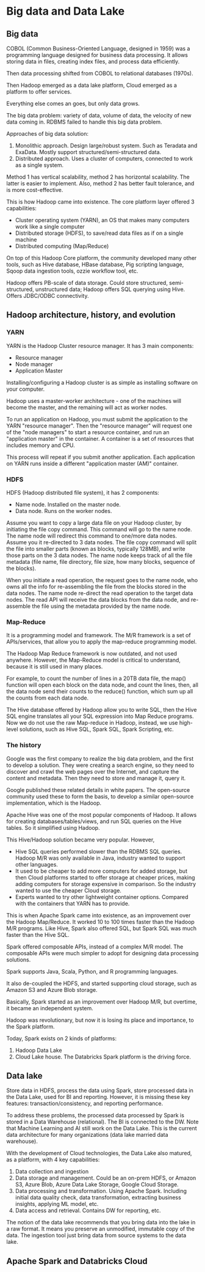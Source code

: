# Big data and Data Lake
## Big data
COBOL (Common Business-Oriented Language, designed in 1959) was a programming language designed for business data processing. It allows storing data in files, creating index files, and process data efficiently. 

Then data processing shifted from COBOL to relational databases (1970s). 

Then Hadoop emerged as a data lake platform, Cloud emerged as a platform to offer services. 

Everything else comes an goes, but only data grows. 

The big data problem: variety of data, volume of data, the velocity of new data coming in. RDBMS failed to handle this big data problem. 

Approaches of big data solution:
1. Monolithic approach. Design large/robust system. Such as Teradata and ExaData. Mostly support structured/semi-structured data. 
2. Distributed approach. Uses a cluster of computers, connected to work as a single system. 

Method 1 has vertical scalability, method 2 has horizontal scalability. The latter is easier to implement. Also, method 2 has better fault tolerance, and is more cost-effective. 

This is how Hadoop came into existence. The core platform layer offered 3 capabilities:
- Cluster operating system (YARN), an OS that makes many computers work like a single computer
- Distributed storage (HDFS), to save/read data files as if on a single machine
- Distributed computing (Map/Reduce)

On top of this Hadoop Core platform, the community developed many other tools, such as Hive database, HBase database, Pig scripting language, Sqoop  data ingestion tools, ozzie workflow tool, etc. 

Hadoop offers PB-scale of data storage. Could store structured, semi-structured, unstructured data; Hadoop offers SQL querying using Hive. Offers JDBC/ODBC connectivity. 

## Hadoop architecture, history, and evolution
### YARN
YARN is the Hadoop Cluster resource manager. It has 3 main components:
- Resource manager
- Node manager
- Application Master

Installing/configuring a Hadoop cluster is as simple as installing software on your computer. 

Hadoop uses a master-worker architecture - one of the machines will become the master, and the remaining will act as worker nodes. 

To run an application on Hadoop, you must submit the application to the YARN "resource manager". Then the "resource manager" will request one of the "node managers" to start a resource container, and run an "application master" in the container. A container is a set of resources that includes memory and CPU. 

This process will repeat if you submit another application. Each application on YARN runs inside a different "application master (AM)" container. 

### HDFS
HDFS (Hadoop distributed file system), it has 2 components:
- Name node. Installed on the master node. 
- Data node. Runs on the worker nodes. 

Assume you want to copy a large data file on your Hadoop cluster, by initiating the file copy command. This command will go to the name node. The name node will redirect this command to one/more data nodes. Assume you it re-directed to 3 data nodes. The file copy command will split the file into smaller parts (known as blocks, typically 128MB), and write those parts on the 3 data nodes. The name node keeps track of all the file metadata (file name, file directory, file size, how many blocks, sequence of the blocks). 

When you initiate a read operation, the request goes to the name node, who owns all the info for re-assembling the file from the blocks stored in the data nodes. The name node re-direct the read operation to the target data nodes. The read API will receive the data blocks from the data node, and re-assemble the file using the metadata provided by the name node. 

### Map-Reduce
It is a programming model and framework. The M/R framework is a set of APIs/services, that allow you to apply the map-reduce programming model. 

The Hadoop Map Reduce framework is now outdated, and not used anywhere. However, the Map-Reduce model is critical to understand, because it is still used in many places. 

For example, to count the number of lines in a 20TB data file, the map() function will open each block on the data node, and count the lines, then, all the data node send their counts to the reduce() function, which sum up all the counts from each data node. 

The Hive database offered by Hadoop allow you to write SQL, then the Hive SQL engine translates all your SQL expression into Map Reduce programs. Now we do not use the raw Map-reduce in Hadoop, instead, we use high-level solutions, such as Hive SQL, Spark SQL, Spark Scripting, etc. 

### The history
Google was the first company to realize the big data problem, and the first to develop a solution. They were creating a search engine, so they need to discover and crawl the web pages over the Internet, and capture the content and metadata. Then they need to store and manage it, query it. 

Google published these related details in white papers. The open-source community used these to form the basis, to develop a similar open-source implementation, which is the Hadoop. 

Apache Hive was one of the most popular components of Hadoop. It allows for creating databases/tables/views, and run SQL queries on the Hive tables. So it simplified using Hadoop. 

This Hive/Hadoop solution became very popular. However, 
- Hive SQL queries performed slower than the RDBMS SQL queries. Hadoop M/R was only available in Java, industry wanted to support other languages. 
- It used to be cheaper to add more computers for added storage, but then Cloud platforms started to offer storage at cheaper prices, making adding computers for storage expensive in comparison. So the industry wanted to use the cheaper Cloud storage. 
- Experts wanted to try other lightweight container options. Compared with the containers that YARN has to provide. 

This is when Apache Spark came into existence, as an improvement over the Hadoop Map/Reduce. It worked 10 to 100 times faster than the Hadoop M/R programs. Like Hive, Spark also offered SQL, but Spark SQL was much faster than the Hive SQL. 

Spark offered composable APIs, instead of a complex M/R model. The composable APIs were much simpler to adopt for designing data processing solutions. 

Spark supports Java, Scala, Python, and R programming languages. 

It also de-coupled the HDFS, and started supporting cloud storage, such as Amazon S3 and Azure Blob storage. 

Basically, Spark started as an improvement over Hadoop M/R, but overtime, it became an independent system. 

Hadoop was revolutionary, but now it is losing its place and importance, to the Spark platform. 

Today, Spark exists on 2 kinds of platforms:
1. Hadoop Data Lake
2. Cloud Lake house. The Databricks Spark platform is the driving force. 

## Data lake
Store data in HDFS, process the data using Spark, store processed data in the Data Lake, used for BI and reporting. However, it is missing these key features: transaction/consistency, and reporting performance. 

To address these problems, the processed data processed by Spark is stored in a Data Warehouse (relational). The BI is connected to the DW. Note that Machine Learning and AI still work on the Data Lake.  This is the current data architecture for many organizations (data lake married data warehouse). 

With the development of Cloud technologies, the Data Lake also matured, as a platform, with 4 key capabilities:
1. Data collection and ingestion
2. Data storage and management. Could be an on-prem HDFS, or Amazon S3, Azure Blob, Azure Data Lake Storage, Google Cloud Storage. 
3. Data processing and transformation. Using Apache Spark. Including initial data quality check, data transformation, extracting business insights, applying ML model, etc. 
4. Data access and retrieval. Contains DW for reporting, etc. 

The notion of the data lake recommends that you bring data into the lake in a raw format. It means you preserve an unmodified, immutable copy of the data. The ingestion tool just bring data from source systems to the data lake. 

## Apache Spark and Databricks Cloud






















